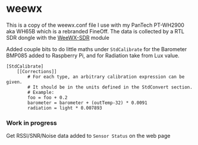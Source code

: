 # weewx
This is a copy of the weewx.conf file I use with my PanTech PT-WH2900 aka WH65B which is a rebranded FineOff. The data is collected by a RTL SDR dongle with the [WeeWX-SDR](https://github.com/matthewwall/weewx-sdr) module

Added couple bits to do little maths under `StdCalibrate` for the Barometer BMP085 added to Raspberry Pi, and for Radiation take from Lux value.

```
[StdCalibrate]
    [[Corrections]]
        # For each type, an arbitrary calibration expression can be given.
        # It should be in the units defined in the StdConvert section.
        # Example:
        foo = foo + 0.2
        barometer = barometer + (outTemp-32) * 0.0091
        radiation = light * 0.007893
```

### Work in progress
Get RSSI/SNR/Noise data added to `Sensor Status` on the web page
